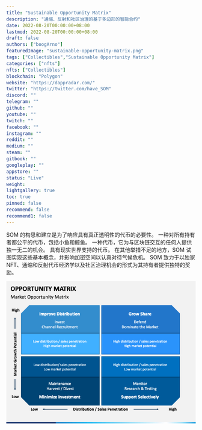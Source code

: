 ```yaml
---
title: "Sustainable Opportunity Matrix"
description: "通缩、反射和社区治理的基于多边形的智能合约"
date: 2022-08-20T00:00:00+08:00
lastmod: 2022-08-20T00:00:00+08:00
draft: false
authors: ["boogArno"]
featuredImage: "sustainable-opportunity-matrix.png"
tags: ["Collectibles","Sustainable Opportunity Matrix"]
categories: ["nfts"]
nfts: ["Collectibles"]
blockchain: "Polygon"
website: "https://dappradar.com/"
twitter: "https://twitter.com/have_SOM"
discord: ""
telegram: ""
github: ""
youtube: ""
twitch: ""
facebook: ""
instagram: ""
reddit: ""
medium: ""
steam: ""
gitbook: ""
googleplay: ""
appstore: ""
status: "Live"
weight: 
lightgallery: true
toc: true
pinned: false
recommend: false
recommend1: false
---
```

SOM 的构思和建立是为了响应具有真正透明性的代币的必要性。 一种对所有持有者都公平的代币，包括小鱼和鲸鱼。 一种代币，它为与区块链交互的任何人提供独一无二的机会。 具有现实世界支持的代币。 在其他举措不足的地方，SOM 试图实现这些基本概念，并影响加密空间以认真对待气候危机。 SOM 致力于以独家 NFT、通缩和反射代币经济学以及社区治理机会的形式为其持有者提供独特的奖励。

![R](R.png)